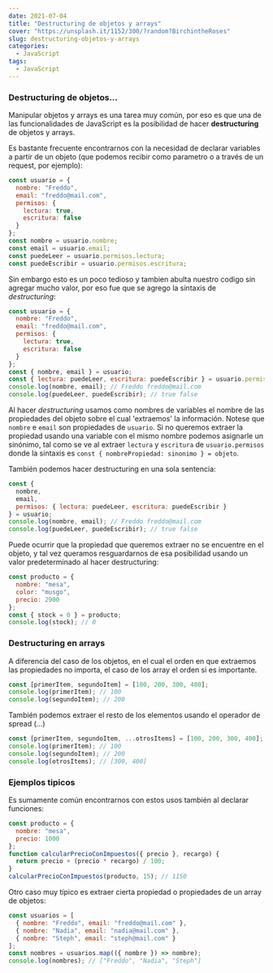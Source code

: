 ```yaml
---
date: 2021-07-04
title: "Destructuring de objetos y arrays"
cover: "https://unsplash.it/1152/300/?random?BirchintheRoses"
slug: destructuring-objetos-y-arrays
categories:
  - JavaScript
tags:
  - JavaScript
---
```


### Destructuring de objetos...

Manipular objetos y arrays es una tarea muy común, por eso es que una de las funcionalidades de JavaScript es la posibilidad de hacer **destructuring** de objetos y arrays.

Es bastante frecuente encontrarnos con la necesidad de declarar variables a partir de un objeto (que podemos recibir como parametro o a través de un request, por ejemplo):

```js
const usuario = {
  nombre: "Freddo",
  email: "freddo@mail.com",
  permisos: {
    lectura: true,
    escritura: false
  }
};
const nombre = usuario.nombre;
const email = usuario.email;
const puedeLeer = usuario.permisos.lectura;
const puedeEscribir = usuario.permisos.escritura;
```

Sin embargo esto es un poco tedioso y tambien abulta nuestro codigo sin agregar mucho valor, por eso fue que se agrego la sintaxis de _destructuring_:

```js
const usuario = {
  nombre: "Freddo",
  email: "freddo@mail.com",
  permisos: {
    lectura: true,
    escritura: false
  }
};
const { nombre, email } = usuario;
const { lectura: puedeLeer, escritura: puedeEscribir } = usuario.permisos;
console.log(nombre, email); // Freddo freddo@mail.com
console.log(puedeLeer, puedeEscribir); // true false
```

Al hacer _destructuring_ usamos como nombres de variables el nombre de las propiedades del objeto sobre el cual 'extraemos' la información. Notese que `nombre` e `email` son propiedades de `usuario`. Si no queremos extraer la propiedad usando una variable con el mismo nombre podemos asignarle un sinónimo, tal como se ve al extraer `lectura` y `escritura` de `usuario.permisos` donde la sintaxis es `const { nombrePropiedad: sinonimo } = objeto`.

También podemos hacer destructuring en una sola sentencia:

```js
const {
  nombre,
  email,
  permisos: { lectura: puedeLeer, escritura: puedeEscribir }
} = usuario;
console.log(nombre, email); // Freddo freddo@mail.com
console.log(puedeLeer, puedeEscribir); // true false
```

Puede ocurrir que la propiedad que queremos extraer no se encuentre en el objeto, y tal vez queramos resguardarnos de esa posibilidad usando un valor predeterminado al hacer destructuring:

```js
const producto = {
  nombre: "mesa",
  color: "musgo",
  precio: 2900
};
const { stock = 0 } = producto;
console.log(stock); // 0
```

### Destructuring en arrays

A diferencia del caso de los objetos, en el cual el orden en que extraemos las propiedades no importa, el caso de los array el orden si es importante.

```js
const [primerItem, segundoItem] = [100, 200, 300, 400];
console.log(primerItem); // 100
console.log(segundoItem); // 200
```

También podemos extraer el resto de los elementos usando el operador de spread (...)

```js
const [primerItem, segundoItem, ...otrosItems] = [100, 200, 300, 400];
console.log(primerItem); // 100
console.log(segundoItem); // 200
console.log(otrosItems); // [300, 400]
```

### Ejemplos tipicos

Es sumamente común encontrarnos con estos usos también al declarar funciones:

```js
const producto = {
  nombre: "mesa",
  precio: 1000
};
function calcularPrecioConImpuestos({ precio }, recargo) {
  return precio + (precio * recargo) / 100;
}
calcularPrecioConImpuestos(producto, 15); // 1150
```

Otro caso muy típico es extraer cierta propiedad o propiedades de un array de objetos:

```js
const usuarios = [
  { nombre: "Freddo", email: "freddo@mail.com" },
  { nombre: "Nadia", email: "nadia@mail.com" },
  { nombre: "Steph", email: "steph@mail.com" }
];
const nombres = usuarios.map(({ nombre }) => nombre);
console.log(nombres); // ["Freddo", "Nadia", "Steph"]
```
